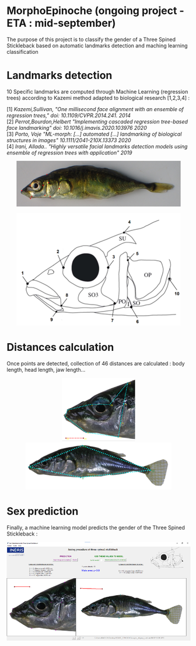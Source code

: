 # MorphoEpinoche (ongoing project - ETA : mid-september)

The purpose of this project is to classify the gender of a Three Spined Stickleback based on automatic landmarks detection and maching learning classification

# Landmarks detection #

10 Specific landmarks are computed through Machine Learning (regression trees) according to Kazemi method adapted to biological research [1,2,3,4] :
 
[1] *Kazemi,Sullivan, "One millisecond face alignment with an ensemble of regression trees," doi: 10.1109/CVPR.2014.241.       2014*  
[2] *Perrot,Bourdon,Helbert "Implementing cascaded regression tree-based face landmarking" doi: 10.1016/j.imavis.2020.103976   2020*  
[3] *Porto, Voje "ML-morph: [...] automated [...] landmarking of biological structures in images" 10.1111/2041-210X.13373      2020*  
[4] *Irani, Allada.. "Highly versatile facial landmarks detection models using ensemble of regression trees with application"  2019*  


<p align="center">
<img src="https://github.com/RalphMasson/MorphoEpinoche/blob/master/images/illustration.jpg" width="450">
</p>
<p align="center">
<img src="https://github.com/RalphMasson/MorphoEpinoche/blob/master/images/schema3.png" width="450">
</p>  
   
# Distances calculation #

Once points are detected, collection of 46 distances are calculated : body length, head length, jaw length...

<p align="center">
  <img src="https://github.com/RalphMasson/MorphoEpinoche/blob/master/images/illustration2.jpg" width="200" />
  <img src="https://github.com/RalphMasson/MorphoEpinoche/blob/master/images/illustration3.jpg" width="400" /> 
</p>

# Sex prediction #

Finally, a machine learning model predicts the gender of the Three Spined Stickleback :  
<p align="center">
  <img src="https://github.com/RalphMasson/MorphoEpinoche/blob/master/images/gui.png" width="600" />
</p>


